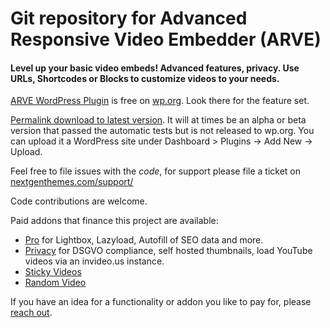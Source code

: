 # Git repository for Advanced Responsive Video Embedder (ARVE)

#### Level up your basic video embeds! Advanced features, privacy. Use URLs, Shortcodes or Blocks to customize videos to your needs.

[ARVE WordPress Plugin][1] is free on [wp.org][1]. Look there for the feature set.

[Permalink download to latest version][2]. It will at times be an alpha or beta version that passed the automatic tests but is not released to wp.org. You can upload it a WordPress site under Dashboard > Plugins -> Add New -> Upload.

Feel free to file issues with the *code*, for support please file a ticket on [nextgenthemes.com/support/](https://nextgenthemes.com/support/)

Code contributions are welcome.

Paid addons that finance this project are available:

* [Pro](https://nextgenthemes.com/plugins/arve-pro) for Lightbox, Lazyload, Autofill of SEO data and more.
* [Privacy](https://nextgenthemes.com/plugins/arve-privacy) for DSGVO compliance, self hosted thumbnails, load YouTube videos via an invideo.us instance.
* [Sticky Videos](https://nextgenthemes.com/plugins/arve-sticky-videos/)
* [Random Video](https://nextgenthemes.com/plugins/arve-random-video)

If you have an idea for a functionality or addon you like to pay for, please [reach out](https://nextgenthemes.com/contact/).

[1]: https://wordpress.org/plugins/advanced-responsive-video-embedder/
[2]: https://github.com/nextgenthemes/advanced-responsive-video-embedder/releases/latest/download/arve.zip
